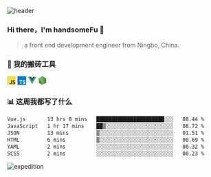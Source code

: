 ![header](https://raw.githubusercontent.com/fzq1998/fzq1998/master/header.png)

### Hi there，I'm handsomeFu 👋

> a front end development engineer from Ningbo, China.

### 🔧 我的搬砖工具
<code><img height="20" src="https://raw.githubusercontent.com/github/explore/80688e429a7d4ef2fca1e82350fe8e3517d3494d/topics/javascript/javascript.png" alt="javascript"></code>
<code><img height="20" src="https://raw.githubusercontent.com/github/explore/80688e429a7d4ef2fca1e82350fe8e3517d3494d/topics/typescript/typescript.png" alt="typescript"></code>
<code><img height="20" src="https://raw.githubusercontent.com/github/explore/80688e429a7d4ef2fca1e82350fe8e3517d3494d/topics/vue/vue.png" alt="vue"></code>
<code><img height="20" src="https://raw.githubusercontent.com/github/explore/80688e429a7d4ef2fca1e82350fe8e3517d3494d/topics/nodejs/nodejs.png" alt="nodejs"></code>



### 📊 这周我都写了什么
<!--START_SECTION:waka-->

```text
Vue.js       13 hrs 8 mins   ██████████████████████░░░   88.44 %
JavaScript   1 hr 17 mins    ██▒░░░░░░░░░░░░░░░░░░░░░░   08.72 %
JSON         13 mins         ▒░░░░░░░░░░░░░░░░░░░░░░░░   01.51 %
HTML         6 mins          ▒░░░░░░░░░░░░░░░░░░░░░░░░   00.69 %
YAML         2 mins          ░░░░░░░░░░░░░░░░░░░░░░░░░   00.32 %
SCSS         2 mins          ░░░░░░░░░░░░░░░░░░░░░░░░░   00.23 %
```

<!--END_SECTION:waka-->


![expedition](https://raw.githubusercontent.com/fzq1998/fzq1998/master/expedition.gif)


